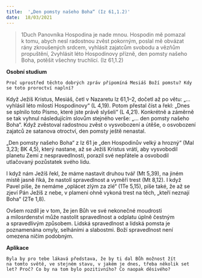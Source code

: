 ```yaml
---
title:  '„Den pomsty našeho Boha“ (Iz 61,1.2)'
date:  18/03/2021
---
```


> <p></p>
> 1Duch Panovníka Hospodina je nade mnou. Hospodin mě pomazal k tomu, abych nesl radostnou zvěst pokorným, poslal mě obvázat rány zkroušených srdcem, vyhlásit zajatcům svobodu a vězňům propuštění, 2vyhlásit léto Hospodinovy přízně, den pomsty našeho Boha, potěšit všechny truchlící. (Iz 61,1.2)

**Osobní studium**

`Proč uprostřed těchto dobrých zpráv připomíná Mesiáš Boží pomstu? Kdy se toto proroctví naplní?`

Když Ježíš Kristus, Mesiáš, četl v Nazaretu Iz 61,1–2, dočetl až po větu: „... vyhlásil léto milosti Hospodinovy“ (L 4,19). Potom přestal číst a řekl: „Dnes se splnilo toto Písmo, které jste právě slyšeli“ (L 4,21). Konkrétně a záměrně se tak vyhnul následujícím slovům stejného verše: „... den pomsty našeho Boha“. Když zvěstoval radostnou zvěst o vysvobození a útěše, o osvobození zajatců ze satanova otroctví, den pomsty ještě nenastal.

„Den pomsty našeho Boha“ z Iz 61 je „den Hospodinův velký a hrozný“ (Mal 3,23; BK 4,5), který nastane, až se Ježíš Kristus vrátí, aby vysvobodil planetu Zemi z nespravedlnosti, porazil své nepřátele a osvobodil utlačovaný pozůstatek svého lidu.

I když nám Ježíš řekl, že máme nastavit druhou tvář (Mt 5,39), na jiném místě jasně říká, že nastolí spravedlnost a vyměří trest (Mt 8,12). I když Pavel píše, že nemáme „oplácet zlým za zlé“ (1Te 5,15), píše také, že až se zjeví Pán Ježíš z nebe, v plameni ohně vykoná trest na těch, „kteří neznají Boha“ (2Te 1,8).

Ovšem rozdíl je v tom, že jen Bůh ve své nekonečné moudrosti a milosrdenství může nastolit spravedlnost a odplatu úplně čestným a spravedlivým způsobem. Lidská spravedlnost a lidská pomsta je poznamenána omyly, selháními a slabostmi. Boží spravedlnost není omezena ničím podobným.

**Aplikace**

`Byla by pro tebe lákavá představa, že by ti dal Bůh možnost žít na tomto světě, ve stejném stavu, v jakém je dnes, třeba několik set let? Proč? Co by na tom bylo pozitivního? Co naopak děsivého?`